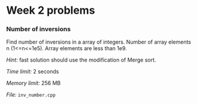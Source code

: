 # Week 2 problems

### Number of inversions

Find number of inversions in a array of integers. Number of array elements n (1<=n<=1e5). Array elements are less than 1e9. 

*Hint:* fast solution should use the modification of Merge sort.  

*Time limit:* 2 seconds

*Memory limit:* 256 MB

*File:* `inv_number.cpp`
